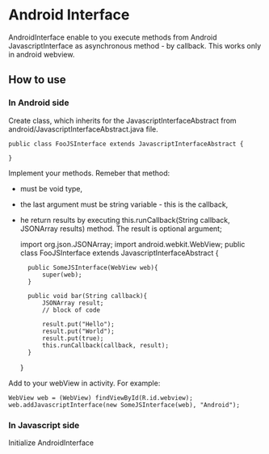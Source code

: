 # Android Interface #

AndroidInterface enable to you execute methods from Android JavascriptInterface as asynchronous method - by callback. This works only in android webview.

## How to use ##

### In Android side ###

Create class, which inherits for the JavascriptInterfaceAbstract from android/JavascriptInterfaceAbstract.java file.

	public class FooJSInterface extends JavascriptInterfaceAbstract {

	}

Implement your methods.
Remeber that method:
*	must be void type,
* the last argument must be string variable - this is the callback,
* he return results by executing this.runCallback(String callback, JSONArray results) method. The result is optional argument;

	import org.json.JSONArray;
	import android.webkit.WebView;
	public class FooJSInterface extends JavascriptInterfaceAbstract {

		public SomeJSInterface(WebView web){
			super(web);
		}
	
		public void bar(String callback){
			JSONArray result;
			// block of code
			
			result.put("Hello");
			result.put("World");
			result.put(true);
			this.runCallback(callback, result);
		}

	}

Add to your webView in activity. For example:

	WebView web = (WebView) findViewById(R.id.webview);
	web.addJavascriptInterface(new SomeJSInterface(web), "Android");

### In Javascript side ###

Initialize AndroidInterface

	